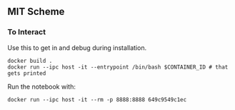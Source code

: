 ## MIT Scheme

### To Interact

Use this to get in and debug during installation.

```
docker build .
docker run --ipc host -it --entrypoint /bin/bash $CONTAINER_ID # that gets printed
```

Run the notebook with:
```
docker run --ipc host -it --rm -p 8888:8888 649c9549c1ec
```
